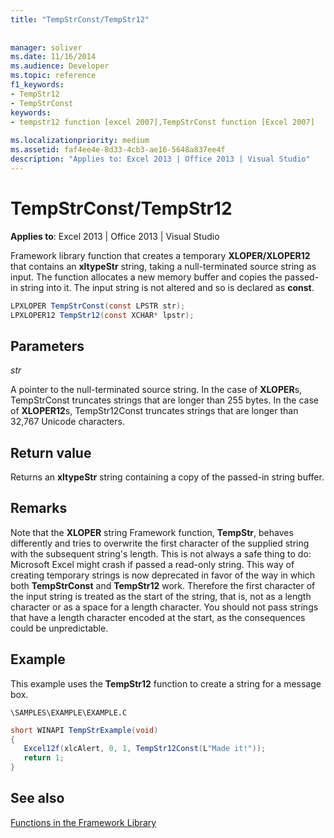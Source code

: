 ```yaml
---
title: "TempStrConst/TempStr12"
 
 
manager: soliver
ms.date: 11/16/2014
ms.audience: Developer
ms.topic: reference
f1_keywords:
- TempStr12
- TempStrConst
keywords:
- tempstr12 function [excel 2007],TempStrConst function [Excel 2007]
 
ms.localizationpriority: medium
ms.assetid: faf4ee4e-8d33-4cb3-ae16-5648a837ee4f
description: "Applies to: Excel 2013 | Office 2013 | Visual Studio"
---
```


# TempStrConst/TempStr12

 **Applies to**: Excel 2013 | Office 2013 | Visual Studio 
  
Framework library function that creates a temporary **XLOPER/XLOPER12** that contains an **xltypeStr** string, taking a null-terminated source string as input. The function allocates a new memory buffer and copies the passed-in string into it. The input string is not altered and so is declared as **const**.
  
```cs
LPXLOPER TempStrConst(const LPSTR str);
LPXLOPER12 TempStr12(const XCHAR* lpstr);
```

## Parameters

 _str_
  
A pointer to the null-terminated source string. In the case of **XLOPER**s, TempStrConst truncates strings that are longer than 255 bytes. In the case of **XLOPER12**s, TempStr12Const truncates strings that are longer than 32,767 Unicode characters.
  
## Return value

Returns an **xltypeStr** string containing a copy of the passed-in string buffer. 
  
## Remarks

Note that the **XLOPER** string Framework function, **TempStr**, behaves differently and tries to overwrite the first character of the supplied string with the subsequent string's length. This is not always a safe thing to do: Microsoft Excel might crash if passed a read-only string. This way of creating temporary strings is now deprecated in favor of the way in which both **TempStrConst** and **TempStr12** work. Therefore the first character of the input string is treated as the start of the string, that is, not as a length character or as a space for a length character. You should not pass strings that have a length character encoded at the start, as the consequences could be unpredictable. 
  
## Example

This example uses the **TempStr12** function to create a string for a message box. 
  
 `\SAMPLES\EXAMPLE\EXAMPLE.C`
  
```cs
short WINAPI TempStrExample(void)
{
   Excel12f(xlcAlert, 0, 1, TempStr12Const(L"Made it!"));
   return 1;
}
```

## See also



[Functions in the Framework Library](functions-in-the-framework-library.md)

